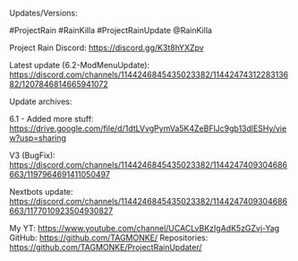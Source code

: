 Updates/Versions:

#ProjectRain #RainKilla #ProjectRainUpdate  @RainKilla  


Project Rain Discord: https://discord.gg/K3t8hYXZpv


Latest update (6.2-ModMenuUpdate): https://discord.com/channels/1144246845435023382/1144247431228313682/1207846814665941072


Update archives:

6.1 - Added more stuff: https://drive.google.com/file/d/1dtLVvgPymVa5K4ZeBFlJc9gb13dlESHy/view?usp=sharing

V3 (BugFix): https://discord.com/channels/1144246845435023382/1144247409304686663/1197964691411050497

Nextbots update: https://discord.com/channels/1144246845435023382/1144247409304686663/1177010923504930827



My YT: https://www.youtube.com/channel/UCACLvBKzIgAdK5zGZvj-Yag
GitHub: https://github.com/TAGMONKE/
Repositories: https://github.com/TAGMONKE/ProjectRainUpdater/


